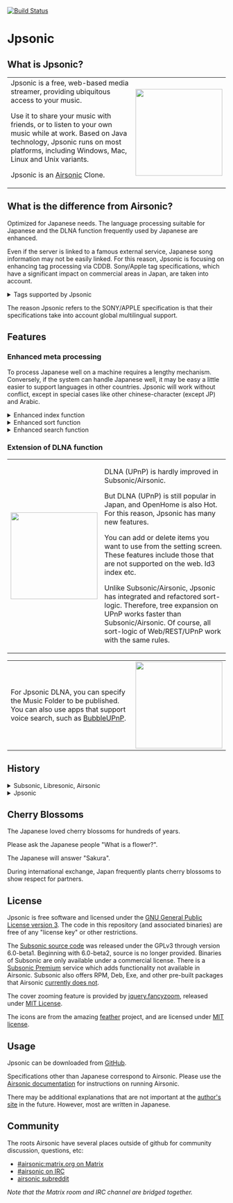 <!--
# README.md
# jpsonic/jpsonic
-->

[![Build Status](https://travis-ci.org/tesshucom/jpsonic.svg?branch=master)](https://travis-ci.org/tesshucom/jpsonic)

Jpsonic
========

What is Jpsonic?
-----------------

<table>
<tr>
<td>
Jpsonic is a free, web-based media streamer, providing ubiquitous access to your music.

Use it to share your music with friends, or to listen to your own music while at work.
Based on Java technology, Jpsonic runs on most platforms, including Windows, Mac, Linux and Unix variants.

Jpsonic is an [Airsonic](https://github.com/airsonic/airsonic) Clone.
</td>
<td>
<img src="contrib/assets/screenshot.jpg" width="200">
</td>
</tr>
</table>

What is the difference from Airsonic?
-----------------

Optimized for Japanese needs.
The language processing suitable for Japanese and the DLNA function frequently used by Japanese are enhanced.

Even if the server is linked to a famous external service, Japanese song information may not be easily linked.
For this reason, Jpsonic is focusing on enhancing tag processing via CDDB.
Sony/Apple tag specifications, which have a significant impact on commercial areas in Japan, are taken into account.

<details>
<summary>Tags supported by Jpsonic</summary>

Supports multiple genres.

|tag name |tag id|Subsonic/Airsonic |Jpsonic |Music Center (SONY) |itunes (APPLE)
|:---|:---|:---:|:---:|:---:|:---:|
|title |TIT2 |● |● |● |●
|title sort|TSOT | |● |● |●
|artist|TPE1 |● |● |● |●
|artist sort|TSOP | |● |● |●
|album |TALB |● |● |● |●
|album sort|TSOA | |● |● |●
|album artist|TPE2 |● |● |● |●
|album artist sort|TSO2 | |● |● |●
|genre|TCON |● |● |● |●
|Release year|TYER |● |● |● |●
|composer|TCOM | |● |● |●
|composer sort|TSOC | |● | |●
|track no|TRCK |● |● |● |●
|disk no|TPOS |● |● |● |●

</details>

The reason Jpsonic refers to the SONY/APPLE specification is that their specifications take into account global multilingual support.

Features
-----------------

### Enhanced meta processing

To process Japanese well on a machine requires a lengthy mechanism. Conversely, if the system can handle Japanese well, it may be easy a little easier to support languages in other countries. Jpsonic will work without conflict, except in special cases like other chinese-character (except JP) and Arabic.

<details>
<summary>Enhanced index function</summary>

<table>
<tr>
<td>
 
Many character types such as alphabet/hiragana/katakana/chinese character/symbols are used in Japanese.

Jpsonic correctly classifies them and creates a Japanese index.
It is a very general and easy-to-understand index for Japanese people, just like Japanese dictionaries, bank branch names, telephone directories and karaoke indexes.
</td>
<td>
<img src="contrib/assets/jp-index.png" width="200">
</td>
</tr>
</table>

Also, Japanese generally read ligatures in English.
Therefore, decomposable ligatures are categorized alphabetically by default.
Even if used by non-Japanese, the index will be slightly different from Airsonic.

</details>

<details>
<summary>Enhanced sort function</summary>

<table>
<tr>
<td>

 - Sort by name is expanded to allow for Japanese character string sorting. Even with a variety of character types, Japanese people can use it without feeling uncomfortable.
 - Advanced sorting is available with options. (``Albums of artists starting with "various" are not sorted by year`` / ``sorted considering serial numbers``)

</td>
<td>
<img src="contrib/assets/jp-sort.png" width="200">
</td>
</tr>
</table>

Jpsonic does special processing for sort tags.

 - Strings are washed (full-width, half-width, etc.).
 - If multiple Sort tags are registered for one name in the library, they will be merged
 - If the tag is not registered and the name is Japanese, it will be supplemented by Japanese analysis

CDDB sort tags are not perfect.
These are necessary to achieve perfect sorting, reduce the size of the index and prevent missing searches.

These are done automatically after the scan.

</details>

<details>
<summary>Enhanced search function</summary>

<table>
<tr>
<td>
Supports phrase search.
In addition, the sort tags corresponding to each field will also be searched.

When searching, Japanese people enter the reading.
Finally, convert to an appropriate character type with IME conversion.
People in the countries that use Ideograph unknowingly perform complicated input procedures.
Jpsonic allows you to search while inputting IME conversion.

In addition to the phrase search, the old Subsonic search, the multi term search, is also maintained. It can be switched by the option.
</td>
<td>
<img src="contrib/assets/jp-search.jpg" width="200">
</td>
</tr>
</table>

The search engine analyzer has been changed to a Japanese analyzer.
This does not mean that only Japanese people can use it.
Of course, Japanese people also listen to songs other than Japanese.

</details>

### Extension of DLNA function

<table>
<tr>
<td>
<img src="contrib/assets/dlna.jpg" width="200">
</td>
<td>

DLNA (UPnP) is hardly improved in Subsonic/Airsonic.

But DLNA (UPnP) is still popular in Japan, and OpenHome is also Hot.
For this reason, Jpsonic has many new features.

You can add or delete items you want to use from the setting screen.
These features include those that are not supported on the web.
Id3 index etc.

Unlike Subsonic/Airsonic, Jpsonic has integrated and refactored sort-logic.
Therefore, tree expansion on UPnP works faster than Subsonic/Airsonic.
Of course, all sort-logic of Web/REST/UPnP work with the same rules.

</td>
</tr>
</table>

<table>
<tr>
<td>

For Jpsonic DLNA, you can specify the Music Folder to be published.
You can also use apps that support voice search, such as [BubbleUPnP](https://play.google.com/store/apps/details?id=com.bubblesoft.android.bubbleupnp&hl=en).

</td>
<td>
<img src="contrib/assets/dlna-setting.jpg" width="200">
</td>
</tr>
</table>




History
-----

<details>
<summary>Subsonic, Libresonic, Airsonic</summary>

The original *[Subsonic](http://www.subsonic.org/)* is developed by [Sindre Mehus](mailto:sindre@activeobjects.no). *Subsonic* was open source through version 6.0-beta1, and closed-source from then onwards.

*Libresonic* was created and maintained by [Eugene E. Kashpureff Jr](mailto:eugene@kashpureff.org). It originated as an unofficial("Kang") of Subsonic which did not contain the Licensing code checks present in the official builds. With the announcement of Subsonic's closed-source future, a decision was made to make a full fork and rebrand to Libresonic.

Around July 2017, it was discovered that Eugene had different intentions/goals for the project than some contributors had. 
*Airsonic* was created in order to provide a full-featured, stable, self-hosted media server based on the Subsonic codebase that is free, open source, and community driven.

</details>

<details>
<summary>Jpsonic</summary>

Around July 2018, *Jpsonic* was created in order to strengthen browsing and searching in Japanese.

In Japan, Subsonic is famous, but Airsonic was not yet well known.
Today, Airsonic, with its great engineers and great community, is gaining recognition.


![history](contrib/assets/history.png)

Jpsonic had to update its indexing, sorting, and searching due to its characteristics.
Many of these features have bug fixes or enhancements.
An update to the Jpsonic search engine has been provided to Airsonic.
Therefore, the design of the search function of Airsonic and Jpsonic is a bit similar.

</details>

Cherry Blossoms
-----

The Japanese loved cherry blossoms for hundreds of years.

Please ask the Japanese people "What is a flower?".

The Japanese will answer "Sakura".

During international exchange, Japan frequently plants cherry blossoms to show respect for partners.

License
-------

Jpsonic is free software and licensed under the [GNU General Public License version 3](http://www.gnu.org/copyleft/gpl.html). The code in this repository (and associated binaries) are free of any "license key" or other restrictions.

The [Subsonic source code](https://github.com/airsonic/subsonic-svn) was released under the GPLv3 through version 6.0-beta1. Beginning with 6.0-beta2, source is no longer provided. Binaries of Subsonic are only available under a commercial license. There is a [Subsonic Premium](http://www.subsonic.org/pages/premium.jsp) service which adds functionality not available in Airsonic. Subsonic also offers RPM, Deb, Exe, and other pre-built packages that Airsonic [currently does not](https://github.com/airsonic/airsonic/issues/65).

The cover zooming feature is provided by [jquery.fancyzoom](https://github.com/keegnotrub/jquery.fancyzoom),
released under [MIT License](http://www.opensource.org/licenses/mit-license.php).

The icons are from the amazing [feather](https://feathericons.com/) project,
and are licensed under [MIT license](https://github.com/feathericons/feather/blob/master/LICENSE).

Usage
-----

Jpsonic can be downloaded from
[GitHub](https://github.com/jpsonic/jpsonic/releases).

Specifications other than Japanese correspond to Airsonic.
Please use the [Airsonic documentation](https://airsonic.github.io/docs/) for instructions on running Airsonic.

There may be additional explanations that are not important at the [author's site](https://tesshu.com/jpsonic/) in the future.
However, most are written in Japanese.

Community
---------

The roots Airsonic have several places outside of github for community discussion, questions, etc:

- [#airsonic:matrix.org on Matrix](https://matrix.to/#/#airsonic:matrix.org)
- [#airsonic on IRC](http://webchat.freenode.net?channels=%23airsonic)
- [airsonic subreddit](https://www.reddit.com/r/airsonic)

*Note that the Matrix room and IRC channel are bridged together.*
